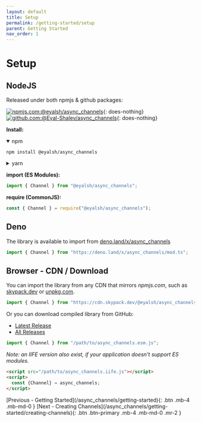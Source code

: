 ```yaml
---
layout: default
title: Setup
permalink: /getting-started/setup
parent: Getting Started
nav_order: 1
---
```


# Setup

## NodeJS

Released under both npmjs & github packages:

[![npmjs.com:@eyalsh/async_channels](https://img.shields.io/badge/npmjs.com-%40eyalsh%2Fasync__channels-%23cc0000)](https://www.npmjs.com/package/@eyalsh/async_channels){:
does-nothing}
[![github.com:@Eyal-Shalev/async_channels](https://img.shields.io/badge/github.com-%40eyal--shalev%2Fasync__channels-%233399db)](https://github.com/Eyal-Shalev/async_channels/packages/983326){:
does-nothing}

**Install:**

<details open markdown="block">
<summary>npm</summary>

```shell
npm install @eyalsh/async_channels
```

</details>

<details markdown="block">
<summary>yarn</summary>

```shell
yarn add @eyal-shalev/async_channels
```

</details>

**import (ES Modules):**

```js
import { Channel } from "@eyalsh/async_channels";
```

**require (CommonJS):**

```js
const { Channel } = require("@eyalsh/async_channels");
```

## Deno

The library is available to import from
[deno.land/x/async_channels](://deno.land/x/async_channels)

```ts
import { Channel } from "https://deno.land/x/async_channels/mod.ts";
```

## Browser - CDN / Download

You can import the library from any CDN that mirrors _npmjs.com_, such as
[skypack.dev](://skypack.dev/view/@eyalsh/async_channels) or
[unpkg.com](https://unpkg.com/@eyalsh/async_channels/dist/async_channels.esm.js).

```js
import { Channel } from "https://cdn.skypack.dev/@eyalsh/async_channels";
```

Or you can download compiled library from GitHub:

- [Latest Release](://github.com/Eyal-Shalev/async_channels/releases/latest)
- [All Releases](://github.com/Eyal-Shalev/async_channels/releases)

```js
import { Channel } from "/path/to/async_channels.esm.js";
```

_Note: an IIFE version also exist, if your application doesn't support ES
modules._

```html
<script src="/path/to/async_channels.iife.js"></script>
<script>
  const {Channel} = async_channels;
</script>
```

<span class="d-flex flex-justify-between">
[Previous - Getting Started](/async_channels/getting-started){: .btn .mb-4 .mb-md-0 }
[Next - Creating Channels](/async_channels/getting-started/creating-channels){: .btn .btn-primary .mb-4 .mb-md-0 .mr-2 }
</span>
